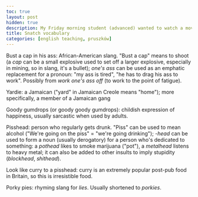 ```yaml
---
toc: true
layout: post
hidden: true
description: My Friday morning student (advanced) wanted to watch a movie with genuine British accents, and slang. We arrived at "Snatch". I regretted it every time I had to do vocabulary notes. I cringed deeply when I found this; hopefully I'll find it again in the future, and experience the same cringe.
title: Snatch vocabulary
categories: [english teaching, pruszków]
---
```


Bust a cap in his ass: African-American slang. "Bust a cap" means to
shoot (a *cap* can be a small explosive used to set off a larger
explosive, especially in mining, so in slang, it's a bullet); *one's
ass* can be used as an emphatic replacement for a pronoun: "my ass is
tired", "he has to drag his ass to work". Possibly from *work one's ass
off* (to work to the point of fatigue).

Yardie: a Jamaican ("yard" in Jamaican Creole means "home"); more
specifically, a member of a Jamaican gang

Goody gumdrops (or goody goody gumdrops): childish expression of
happiness, usually sarcastic when used by adults.

Pisshead: person who regularly gets drunk. "Piss" can be used to mean
alcohol ("We're going on the piss" = "we're going drinking"); *-head*
can be used to form a noun (usually derogatory) for a person who's
dedicated to something: a *pothead* likes to smoke marijuana ("pot"), a
*metalhead* listens to heavy metal; it can also be added to other
insults to imply stupidity (*blockhead*, *shithead*).

Look like curry to a pisshead: curry is an extremely popular post-pub
food in Britain, so this is irresistible food.

Porky pies: rhyming slang for *lies*. Usually shortened to *porkies*.
